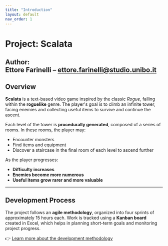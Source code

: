 ```yaml
---
title: "Introduction"
layout: default
nav_order: 1
---
```


# Project: Scalata

**Author**:  
Ettore Farinelli – [ettore.farinelli@studio.unibo.it](mailto:ettore.farinelli@studio.unibo.it)
---

## Overview

**Scalata** is a text-based video game inspired by the classic *Rogue*, falling within the **roguelike** genre. The player's goal is to climb an infinite tower, facing enemies and collecting useful items to survive and continue the ascent.

Each level of the tower is **procedurally generated**, composed of a series of rooms. In these rooms, the player may:

- Encounter monsters
- Find items and equipment
- Discover a staircase in the final room of each level to ascend further

As the player progresses:

- **Difficulty increases**
- **Enemies become more numerous**
- **Useful items grow rarer and more valuable**

---

## Development Process

The project follows an **agile methodology**, organized into four sprints of approximately 15 hours each. Work is tracked using a **Kanban board** created in Excel, which helps in planning short-term goals and monitoring project progress.

👉 [Learn more about the development methodology](boards)
